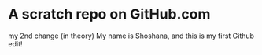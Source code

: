 # A scratch repo on GitHub.com

my 2nd change (in theory)
My name is Shoshana, and this is my first Github edit! 